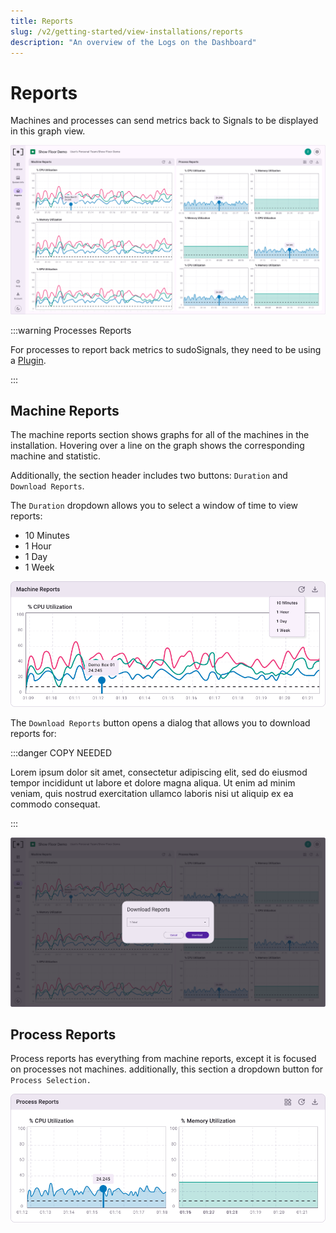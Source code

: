 ```yaml
---
title: Reports
slug: /v2/getting-started/view-installations/reports
description: "An overview of the Logs on the Dashboard"
---
```


# Reports

Machines and processes can send metrics back to Signals to be displayed in this graph view. 

![Installation View 05](/img/view-installation/v2-installation-view-005.png)

:::warning Processes Reports

For processes to report back metrics to sudoSignals, they need to be using a [Plugin](../../plugins).

:::

## Machine Reports

The machine reports section shows graphs for all of the machines in the installation. Hovering over a line on the graph shows the corresponding machine and statistic.

Additionally, the section header includes two buttons: `Duration` and `Download Reports`.

The `Duration` dropdown allows you to select a window of time to view reports:

- 10 Minutes
- 1 Hour
- 1 Day 
- 1 Week

![Installation View 05A](/img/view-installation/v2-installation-view-005A.png)

The `Download Reports` button opens a dialog that allows you to download reports for:

:::danger COPY NEEDED

Lorem ipsum dolor sit amet, consectetur adipiscing elit, sed do eiusmod tempor incididunt ut labore et dolore magna aliqua. Ut enim ad minim veniam, quis nostrud exercitation ullamco laboris nisi ut aliquip ex ea commodo consequat. 

:::

![Installation View 05C](/img/view-installation/v2-installation-view-005C.png)

## Process Reports

Process reports has everything from machine reports, except it is focused on processes not machines. additionally, this section a dropdown button for `Process Selection.`

![Installation View 05B](/img/view-installation/v2-installation-view-005B.png)

